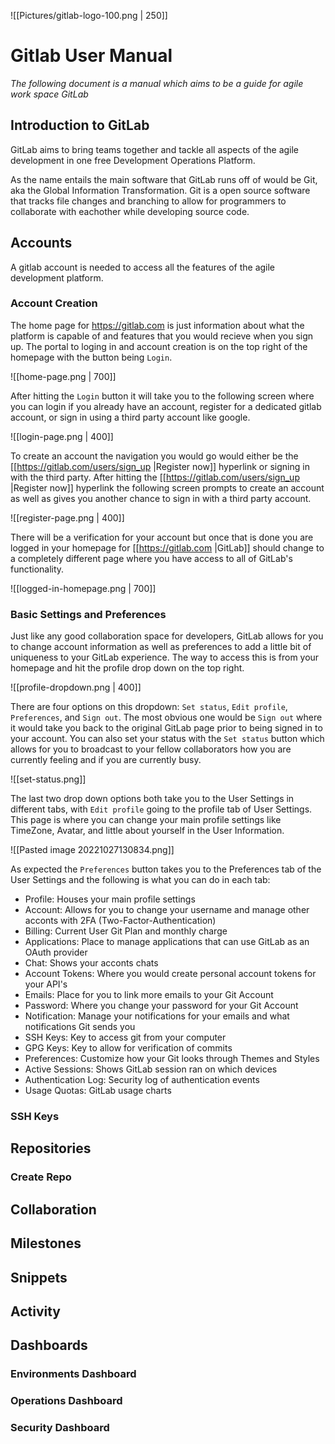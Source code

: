 ![[Pictures/gitlab-logo-100.png | 250]]

# Gitlab User Manual

*The following document is a manual which aims to be a guide for agile work space GitLab*

## Introduction to GitLab

GitLab aims to bring teams together and tackle all aspects of the agile development in one free Development Operations Platform.   

As the name entails the main software that GitLab runs off of would be Git, aka the Global Information Transformation. Git is a open source software that tracks file changes and branching to allow for programmers to collaborate with eachother while developing source code. 

## Accounts

A gitlab account is needed to access all the features of the agile development platform.

### Account Creation

The home page for https://gitlab.com is just information about what the platform is capable of and features that you would recieve when you sign up. The portal to loging in and account creation is on the top right of the homepage with the button being `Login`.

![[home-page.png | 700]] 

After hitting the `Login` button it will take you to the following screen where you can login if you already have an account, register for a dedicated gitlab account, or sign in using a third party account like google. 

![[login-page.png | 400]]

To create an account the navigation you would go would either be the [[https://gitlab.com/users/sign_up |Register now]] hyperlink or signing in with the third party. After hitting the [[https://gitlab.com/users/sign_up |Register now]] hyperlink the following screen prompts to create an account as well as gives you another chance to sign in with a third party account. 


![[register-page.png | 400]]

There will be a verification for your account but once that is done you are logged in your homepage for [[https://gitlab.com |GitLab]] should change to a completely different page where you have access to all of GitLab's functionality. 

![[logged-in-homepage.png | 700]]

### Basic Settings and Preferences

Just like any good collaboration space for developers, GitLab allows for you to change account information as well as preferences to add a little bit of uniqueness to your GitLab experience. The way to access this is from your homepage and hit the profile drop down on the top right. 

![[profile-dropdown.png | 400]]

There are four options on this dropdown: `Set status`, `Edit profile`, `Preferences`, and `Sign out`. The most obvious one would be `Sign out` where it would take you back to the original GitLab page prior to being signed in to your account. You can also set your status with the `Set status` button which allows for you to broadcast to your fellow collaborators how you are currently feeling and if you are currently busy.

![[set-status.png]]

The last two drop down options both take you to the User Settings in different tabs, with `Edit profile` going to the profile tab of User Settings. This page is where you can change your main profile settings like TimeZone, Avatar, and little about yourself in the User Information. 

![[Pasted image 20221027130834.png]]

As expected the `Preferences` button takes you to the Preferences tab of the User Settings and the following is what you can do in each tab:
- Profile: Houses your main profile settings
- Account: Allows for you to change your username and manage other acconts with 2FA (Two-Factor-Authentication)
- Billing: Current User Git Plan and monthly charge
- Applications: Place to manage applications that can use GitLab as an OAuth provider
- Chat: Shows your acconts chats
- Account Tokens: Where you would create personal account tokens for your API's
- Emails: Place for you to link more emails to your Git Account
- Password: Where you change your password for your Git Account
- Notification: Manage your notifications for your emails and what notifications Git sends you
- SSH Keys: Key to access git from your computer
- GPG Keys: Key to allow for verification of commits
- Preferences: Customize how your Git looks through Themes and Styles
- Active Sessions: Shows GitLab session ran on which devices
- Authentication Log: Security log of authentication events
- Usage Quotas: GitLab usage charts 

### SSH Keys

## Repositories 
### Create Repo


## Collaboration

## Milestones

## Snippets

## Activity

## Dashboards 
### Environments Dashboard
### Operations Dashboard
### Security Dashboard 
